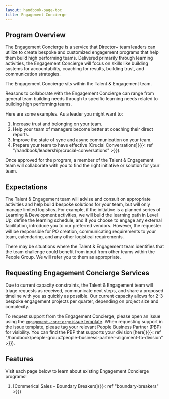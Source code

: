 ```yaml
---
layout: handbook-page-toc
title: Engagement Concierge
---
```


## Program Overview

The Engagement Concierge is a service that Director+ team leaders can utilize to create bespoke and customized engagement programs that help them build high performing teams. Delivered primarily through learning activities, the Engagement Concierge will focus on skills like building systems for accountability, coaching for results, building trust, and communication strategies. 

The Engagement Concierge sits within the Talent & Engagement team.

Reasons to collaborate with the Engagement Concierge can range from general team building needs through to specific learning needs related to building high performing teams. 

Here are some examples. As a leader you might want to:

1. Increase trust and belonging on your team.
1. Help your team of managers become better at coaching their direct reports.
1. Improve the state of sync and async communication on your team.
1. Prepare your team to have effective [Crucial Conversations]({{< ref "/handbook/leadership/crucial-conversations" >}}). 

Once approved for the program, a member of the Talent & Engagement team will collaborate with you to find the right initiative or solution for your team.

## Expectations

The Talent & Engagement team will advise and consult on appropriate activities and help build bespoke solutions for your team, but will only manage limited logistics. For example, if the initiative is a planned series of Learning & Development activities, we will build the learning path in Level Up, define the learning schedule, and if you choose to engage any external facilitation, introduce you to our preferred vendors. However, the requester will be responsible for PO creation, communicating requirements to your team, calendaring, and any other logistical requirements.

There may be situations where the Talent & Engagement team identifies that the team challenge could benefit from input from other teams within the People Group. We will refer you to them as appropriate.

## Requesting Engagement Concierge Services

Due to current capacity constraints, the Talent & Engagement team will triage requests as received, communicate next steps, and share a proposed timeline with you as quickly as possible. Our current capacity allows for 2-3 bespoke engagement projects per quarter, depending on project size and complexity.

To request support from the Engagement Concierge, please open an issue using the [`engagement-concierge` issue template](https://gitlab.com/gitlab-com/people-group/learning-development/custom-ld-engagement/-/issues/new#). When requesting support in the issue template, please tag your relevant People Business Partner (PBP) for visibility. You can find the PBP that supports your division [here]({{< ref "/handbook/people-group#people-business-partner-alignment-to-division" >}}).

## Features

Visit each page below to learn about existing Engagement Concierge programs!

1. [Commerical Sales - Boundary Breakers]({{< ref "boundary-breakers" >}})
